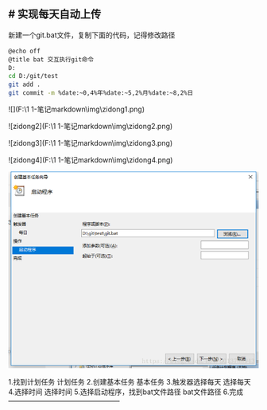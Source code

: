 ##  # 实现每天自动上传



新建一个git.bat文件，复制下面的代码，记得修改路径

```bash
@echo off
@title bat 交互执行git命令
D:
cd D:/git/test
git add .
git commit -m %date:~0,4%年%date:~5,2%月%date:~8,2%日


```


![](F:\1  1-笔记markdown\img\zidong1.png)


![zidong2](F:\1  1-笔记markdown\img\zidong2.png)

![zidong3](F:\1  1-笔记markdown\img\zidong3.png)

![zidong4](F:\1  1-笔记markdown\img\zidong4.png)

![zidong5](..\img\zidong5.png)

1.找到计划任务
计划任务
2.创建基本任务
基本任务
3.触发器选择每天
选择每天
4.选择时间
选择时间
5.选择启动程序，找到bat文件路径
bat文件路径
6.完成
————————————————